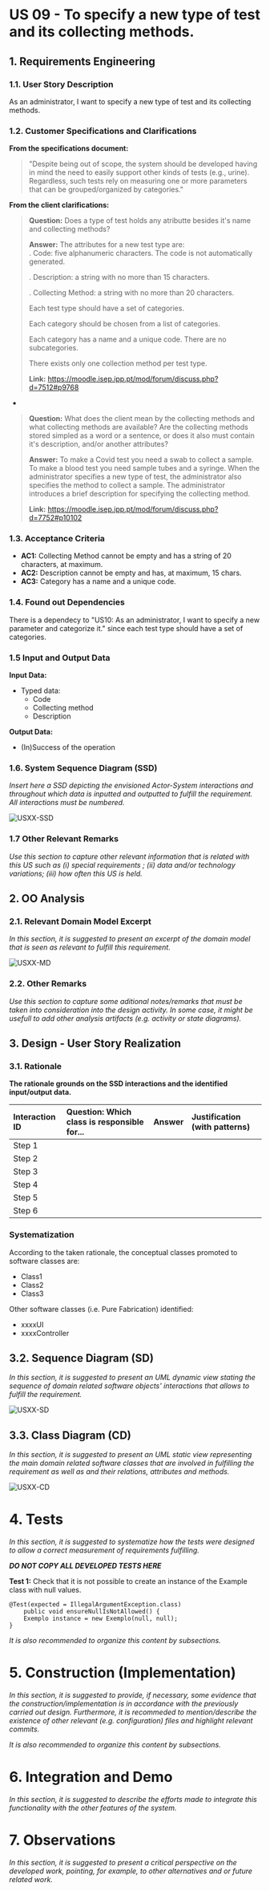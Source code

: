 # US 09 -  To specify a new type of test and its collecting methods.

## 1. Requirements Engineering
### 1.1. User Story Description

As an administrator, I want to specify a new type of test and its collecting methods.
### 1.2. Customer Specifications and Clarifications 
**From the specifications document:**
>	"Despite being out of scope, the system should be developed having in mind the need to
    easily support other kinds of tests (e.g., urine). Regardless, such tests rely on measuring one
    or more parameters that can be grouped/organized by categories."
	


**From the client clarifications:**

> **Question:** Does a type of test holds any atributte besides it's name and collecting methods?
>  
> **Answer:** The attributes for a new test type are:            
>   . Code: five alphanumeric characters. The code is not automatically generated.          
>
>   . Description: a string with no more than 15 characters.              
>
>   . Collecting Method: a string with no more than 20 characters.
>             
>   Each test type should have a set of categories. 
>
>   Each category should be chosen from a list of categories. 
>             
>   Each category has a name and a unique code. There are no subcategories.            
>
>   There exists only one collection method per test type.
>
> **Link:** https://moodle.isep.ipp.pt/mod/forum/discuss.php?d=7512#p9768

-

> **Question:** What does the client mean by the collecting methods and  what collecting methods  are available?
> Are the collecting methods stored simpled as a word or a sentence, or does it also must contain it's description, and/or another attributes?
>  
> **Answer:** To make a Covid test you need a swab to collect a sample. To make a blood test you need sample tubes and a syringe.
              When the administrator specifies a new type of test, the administrator also specifies the method to collect a sample. The administrator introduces a brief description for specifying the collecting method. 
>
> **Link:** https://moodle.isep.ipp.pt/mod/forum/discuss.php?d=7752#p10102


### 1.3. Acceptance Criteria
- **AC1:** Collecting Method cannot be empty and has a string of 20 characters, at maximum.
- **AC2:** Description cannot be empty and has, at maximum, 15 chars.
- **AC3:** Category has a name and a unique code.

### 1.4. Found out Dependencies

There is a dependecy to "US10: As an administrator, I want to specify a new parameter and categorize it." 
since each test type should have a set of categories.




### 1.5 Input and Output Data
**Input Data:**

* Typed data:
    * Code
	* Collecting method
	* Description 
	

**Output Data:**

* (In)Success of the operation

### 1.6. System Sequence Diagram (SSD)

*Insert here a SSD depicting the envisioned Actor-System interactions and throughout which data is inputted and outputted to fulfill the requirement. All interactions must be numbered.*

![USXX-SSD](USXX-SSD.svg)


### 1.7 Other Relevant Remarks

*Use this section to capture other relevant information that is related with this US such as (i) special requirements ; (ii) data and/or technology variations; (iii) how often this US is held.* 


## 2. OO Analysis

### 2.1. Relevant Domain Model Excerpt 
*In this section, it is suggested to present an excerpt of the domain model that is seen as relevant to fulfill this requirement.* 

![USXX-MD](USXX-MD.svg)

### 2.2. Other Remarks

*Use this section to capture some aditional notes/remarks that must be taken into consideration into the design activity. In some case, it might be usefull to add other analysis artifacts (e.g. activity or state diagrams).* 



## 3. Design - User Story Realization 

### 3.1. Rationale

**The rationale grounds on the SSD interactions and the identified input/output data.**

| Interaction ID | Question: Which class is responsible for... | Answer        | Justification (with patterns) |
| :------------- | :---------------------                      | :------------ | :---------------------------- |
| Step 1         |                                             |               |                               |
| Step 2         |                                             |               |                               |
| Step 3         |                                             |               |                               |
| Step 4         |                                             |               |                               |
| Step 5         |                                             |               |                               |
| Step 6         |                                             |               |                               |

### Systematization ##

According to the taken rationale, the conceptual classes promoted to software classes are: 

 * Class1
 * Class2
 * Class3

Other software classes (i.e. Pure Fabrication) identified: 
 * xxxxUI  
 * xxxxController

## 3.2. Sequence Diagram (SD)

*In this section, it is suggested to present an UML dynamic view stating the sequence of domain related software objects' interactions that allows to fulfill the requirement.* 

![USXX-SD](USXX-SD.svg)

## 3.3. Class Diagram (CD)

*In this section, it is suggested to present an UML static view representing the main domain related software classes that are involved in fulfilling the requirement as well as and their relations, attributes and methods.*

![USXX-CD](USXX-CD.svg)

# 4. Tests 
*In this section, it is suggested to systematize how the tests were designed to allow a correct measurement of requirements fulfilling.* 

**_DO NOT COPY ALL DEVELOPED TESTS HERE_**

**Test 1:** Check that it is not possible to create an instance of the Example class with null values. 

	@Test(expected = IllegalArgumentException.class)
		public void ensureNullIsNotAllowed() {
		Exemplo instance = new Exemplo(null, null);
	}

*It is also recommended to organize this content by subsections.* 

# 5. Construction (Implementation)

*In this section, it is suggested to provide, if necessary, some evidence that the construction/implementation is in accordance with the previously carried out design. Furthermore, it is recommeded to mention/describe the existence of other relevant (e.g. configuration) files and highlight relevant commits.*

*It is also recommended to organize this content by subsections.* 

# 6. Integration and Demo 

*In this section, it is suggested to describe the efforts made to integrate this functionality with the other features of the system.*


# 7. Observations

*In this section, it is suggested to present a critical perspective on the developed work, pointing, for example, to other alternatives and or future related work.*





